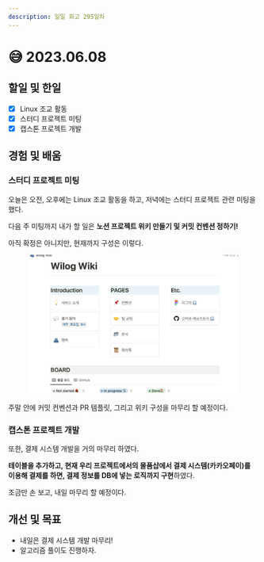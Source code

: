 ```yaml
---
description: 일일 회고 295일차
---
```


# 😅 2023.06.08

## 할일 및 한일&#x20;

* [x] Linux 조교 활동&#x20;
* [x] 스터디 프로젝트 미팅&#x20;
* [x] 캡스톤 프로젝트 개발&#x20;

## 경험 및 배움&#x20;

### 스터디 프로젝트 미팅&#x20;

오늘은 오전, 오후에는 Linux 조교 활동을 하고, 저녁에는 스터디 프로젝트 관련 미팅을 했다.

다음 주 미팅까지 내가 할 일은 **노션 프로젝트 위키 만들기 및 커밋 컨벤션 정하기!**

아직 확정은 아니지만, 현재까지 구성은 이렇다.

<figure><img src="../.gitbook/assets/image.png" alt=""><figcaption></figcaption></figure>

주말 안에 커밋 컨벤션과 PR 템플릿, 그리고 위키 구성을 마무리 할 예정이다.

### 캡스톤 프로젝트 개발&#x20;

또한, 결제 시스템 개발을 거의 마무리 하였다.

**테이블을 추가하고, 현재 우리 프로젝트에서의 물품샵에서 결제 시스템(카카오페이)를 이용해 결제를 하면, 결제 정보를 DB에 넣는 로직까지 구현**하였다.

조금만 손 보고, 내일 마무리 할 예정이다.

## 개선 및 목표&#x20;

* 내일은 결제 시스템 개발 마무리!&#x20;
* 알고리즘 풀이도 진행하자.&#x20;
